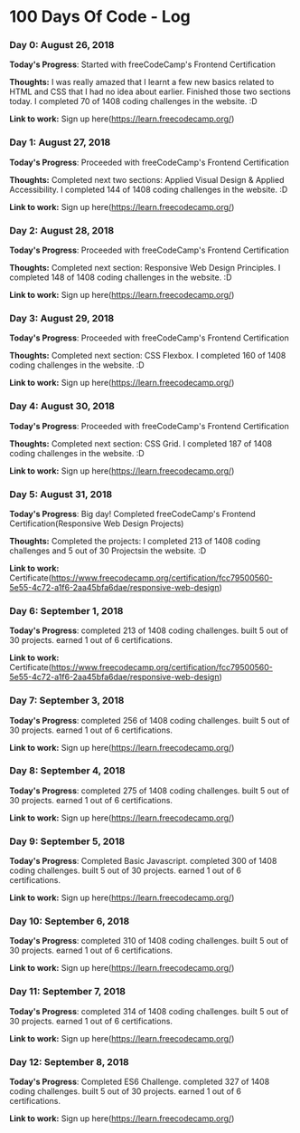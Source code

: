 # 100 Days Of Code - Log

### Day 0: August 26, 2018

**Today's Progress**: Started with freeCodeCamp's Frontend Certification

**Thoughts:** I was really amazed that I learnt a few new basics related to HTML and CSS that I had no idea about earlier. Finished those two sections today. I completed 70 of 1408 coding challenges in the website. :D

**Link to work:** Sign up here(https://learn.freecodecamp.org/)


### Day 1: August 27, 2018

**Today's Progress**: Proceeded with freeCodeCamp's Frontend Certification

**Thoughts:** Completed next two sections: Applied Visual Design & Applied Accessibility. I completed 144 of 1408 coding challenges in the website. :D

**Link to work:** Sign up here(https://learn.freecodecamp.org/)

### Day 2: August 28, 2018

**Today's Progress**: Proceeded with freeCodeCamp's Frontend Certification

**Thoughts:** Completed next section: Responsive Web Design Principles. I completed 148 of 1408 coding challenges in the website. :D

**Link to work:** Sign up here(https://learn.freecodecamp.org/)

### Day 3: August 29, 2018

**Today's Progress**: Proceeded with freeCodeCamp's Frontend Certification

**Thoughts:** Completed next section: CSS Flexbox. I completed 160 of 1408 coding challenges in the website. :D

**Link to work:** Sign up here(https://learn.freecodecamp.org/)

### Day 4: August 30, 2018

**Today's Progress**: Proceeded with freeCodeCamp's Frontend Certification

**Thoughts:** Completed next section: CSS Grid. I completed 187 of 1408 coding challenges in the website. :D

**Link to work:** Sign up here(https://learn.freecodecamp.org/)

### Day 5: August 31, 2018

**Today's Progress**: Big day! Completed freeCodeCamp's Frontend Certification(Responsive Web Design Projects)

**Thoughts:** Completed the projects: I completed 213 of 1408 coding challenges and 5 out of 30 Projectsin the website. :D

**Link to work:** Certificate(https://www.freecodecamp.org/certification/fcc79500560-5e55-4c72-a1f6-2aa45bfa6dae/responsive-web-design)

### Day 6: September 1, 2018

**Today's Progress**: completed 213 of 1408 coding challenges. built 5 out of 30 projects. earned 1 out of 6 certifications.

**Link to work:** Certificate(https://www.freecodecamp.org/certification/fcc79500560-5e55-4c72-a1f6-2aa45bfa6dae/responsive-web-design)

### Day 7: September 3, 2018

**Today's Progress**: completed 256 of 1408 coding challenges. built 5 out of 30 projects. earned 1 out of 6 certifications.

**Link to work:**  Sign up here(https://learn.freecodecamp.org/)

### Day 8: September 4, 2018

**Today's Progress**: completed 275 of 1408 coding challenges. built 5 out of 30 projects. earned 1 out of 6 certifications.

**Link to work:**  Sign up here(https://learn.freecodecamp.org/)

### Day 9: September 5, 2018

**Today's Progress**: Completed Basic Javascript. completed 300 of 1408 coding challenges. built 5 out of 30 projects. earned 1 out of 6 certifications.

**Link to work:**  Sign up here(https://learn.freecodecamp.org/)

### Day 10: September 6, 2018

**Today's Progress**: completed 310 of 1408 coding challenges. built 5 out of 30 projects. earned 1 out of 6 certifications.

**Link to work:**  Sign up here(https://learn.freecodecamp.org/)

### Day 11: September 7, 2018

**Today's Progress**: completed 314 of 1408 coding challenges. built 5 out of 30 projects. earned 1 out of 6 certifications.

**Link to work:**  Sign up here(https://learn.freecodecamp.org/)

### Day 12: September 8, 2018

**Today's Progress**: Completed ES6 Challenge. completed 327 of 1408 coding challenges. built 5 out of 30 projects. earned 1 out of 6 certifications.

**Link to work:**  Sign up here(https://learn.freecodecamp.org/)
